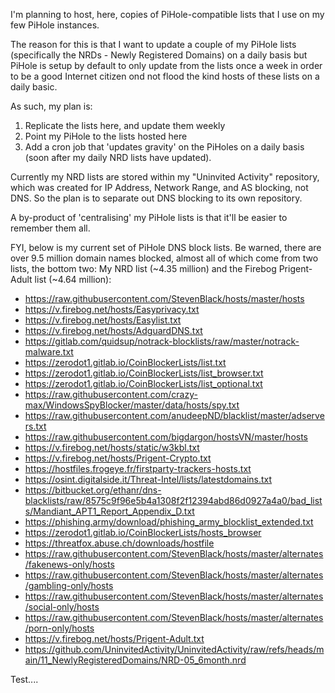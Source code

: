I'm planning to host, here, copies of PiHole-compatible lists that I use on my few PiHole instances.

The reason for this is that I want to update a couple of my PiHole lists (specifically the NRDs - Newly Registered Domains) on a daily basis but PiHole is setup by default to only update from the lists once a week in order to be a good Internet citizen ond not flood the kind hosts of these lists on a daily basic.

As such, my plan is:
1. Replicate the lists here, and update them weekly
2. Point my PiHole to the lists hosted here
3. Add a cron job that 'updates gravity' on the PiHoles on a daily basis (soon after my daily NRD lists have updated).

Currently my NRD lists are stored within my "Uninvited Activity" repository, which was created for IP Address, Network Range, and AS blocking, not DNS. So the plan is to separate out DNS blocking to its own repository.

A by-product of 'centralising' my PiHole lists is that it'll be easier to remember them all.

FYI, below is my current set of PiHole DNS block lists. Be warned, there are over 9.5 million domain names blocked, almost all of which come from two lists, the bottom two: My NRD list (~4.35 million) and the Firebog Prigent-Adult list (~4.64 million):
- https://raw.githubusercontent.com/StevenBlack/hosts/master/hosts
- https://v.firebog.net/hosts/Easyprivacy.txt
- https://v.firebog.net/hosts/Easylist.txt
- https://v.firebog.net/hosts/AdguardDNS.txt
- https://gitlab.com/quidsup/notrack-blocklists/raw/master/notrack-malware.txt
- https://zerodot1.gitlab.io/CoinBlockerLists/list.txt
- https://zerodot1.gitlab.io/CoinBlockerLists/list_browser.txt
- https://zerodot1.gitlab.io/CoinBlockerLists/list_optional.txt
- https://raw.githubusercontent.com/crazy-max/WindowsSpyBlocker/master/data/hosts/spy.txt
- https://raw.githubusercontent.com/anudeepND/blacklist/master/adservers.txt
- https://raw.githubusercontent.com/bigdargon/hostsVN/master/hosts
- https://v.firebog.net/hosts/static/w3kbl.txt
- https://v.firebog.net/hosts/Prigent-Crypto.txt
- https://hostfiles.frogeye.fr/firstparty-trackers-hosts.txt
- https://osint.digitalside.it/Threat-Intel/lists/latestdomains.txt
- https://bitbucket.org/ethanr/dns-blacklists/raw/8575c9f96e5b4a1308f2f12394abd86d0927a4a0/bad_lists/Mandiant_APT1_Report_Appendix_D.txt
- https://phishing.army/download/phishing_army_blocklist_extended.txt
- https://zerodot1.gitlab.io/CoinBlockerLists/hosts_browser
- https://threatfox.abuse.ch/downloads/hostfile
- https://raw.githubusercontent.com/StevenBlack/hosts/master/alternates/fakenews-only/hosts
- https://raw.githubusercontent.com/StevenBlack/hosts/master/alternates/gambling-only/hosts
- https://raw.githubusercontent.com/StevenBlack/hosts/master/alternates/social-only/hosts
- https://raw.githubusercontent.com/StevenBlack/hosts/master/alternates/porn-only/hosts
- https://v.firebog.net/hosts/Prigent-Adult.txt
- https://github.com/UninvitedActivity/UninvitedActivity/raw/refs/heads/main/11_NewlyRegisteredDomains/NRD-05_6month.nrd

Test....
